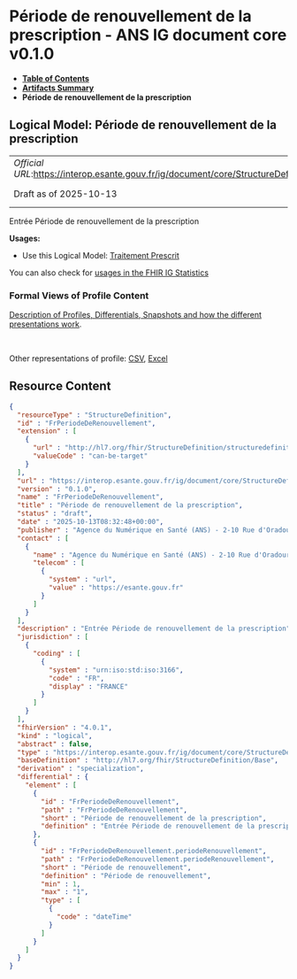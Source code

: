 # Période de renouvellement de la prescription - ANS IG document core v0.1.0

* [**Table of Contents**](toc.md)
* [**Artifacts Summary**](artifacts.md)
* **Période de renouvellement de la prescription**

## Logical Model: Période de renouvellement de la prescription 

| | |
| :--- | :--- |
| *Official URL*:https://interop.esante.gouv.fr/ig/document/core/StructureDefinition/FrPeriodeDeRenouvellement | *Version*:0.1.0 |
| Draft as of 2025-10-13 | *Computable Name*:FrPeriodeDeRenouvellement |

 
Entrée Période de renouvellement de la prescription 

**Usages:**

* Use this Logical Model: [Traitement Prescrit](StructureDefinition-FrTraitementPrescrit.md)

You can also check for [usages in the FHIR IG Statistics](https://packages2.fhir.org/xig/ans.document.fr.core|current/StructureDefinition/FrPeriodeDeRenouvellement)

### Formal Views of Profile Content

 [Description of Profiles, Differentials, Snapshots and how the different presentations work](http://build.fhir.org/ig/FHIR/ig-guidance/readingIgs.html#structure-definitions). 

 

Other representations of profile: [CSV](StructureDefinition-FrPeriodeDeRenouvellement.csv), [Excel](StructureDefinition-FrPeriodeDeRenouvellement.xlsx) 



## Resource Content

```json
{
  "resourceType" : "StructureDefinition",
  "id" : "FrPeriodeDeRenouvellement",
  "extension" : [
    {
      "url" : "http://hl7.org/fhir/StructureDefinition/structuredefinition-type-characteristics",
      "valueCode" : "can-be-target"
    }
  ],
  "url" : "https://interop.esante.gouv.fr/ig/document/core/StructureDefinition/FrPeriodeDeRenouvellement",
  "version" : "0.1.0",
  "name" : "FrPeriodeDeRenouvellement",
  "title" : "Période de renouvellement de la prescription",
  "status" : "draft",
  "date" : "2025-10-13T08:32:48+00:00",
  "publisher" : "Agence du Numérique en Santé (ANS) - 2-10 Rue d'Oradour-sur-Glane, 75015 Paris",
  "contact" : [
    {
      "name" : "Agence du Numérique en Santé (ANS) - 2-10 Rue d'Oradour-sur-Glane, 75015 Paris",
      "telecom" : [
        {
          "system" : "url",
          "value" : "https://esante.gouv.fr"
        }
      ]
    }
  ],
  "description" : "Entrée Période de renouvellement de la prescription",
  "jurisdiction" : [
    {
      "coding" : [
        {
          "system" : "urn:iso:std:iso:3166",
          "code" : "FR",
          "display" : "FRANCE"
        }
      ]
    }
  ],
  "fhirVersion" : "4.0.1",
  "kind" : "logical",
  "abstract" : false,
  "type" : "https://interop.esante.gouv.fr/ig/document/core/StructureDefinition/FrPeriodeDeRenouvellement",
  "baseDefinition" : "http://hl7.org/fhir/StructureDefinition/Base",
  "derivation" : "specialization",
  "differential" : {
    "element" : [
      {
        "id" : "FrPeriodeDeRenouvellement",
        "path" : "FrPeriodeDeRenouvellement",
        "short" : "Période de renouvellement de la prescription",
        "definition" : "Entrée Période de renouvellement de la prescription"
      },
      {
        "id" : "FrPeriodeDeRenouvellement.periodeRenouvellement",
        "path" : "FrPeriodeDeRenouvellement.periodeRenouvellement",
        "short" : "Période de renouvellement",
        "definition" : "Période de renouvellement",
        "min" : 1,
        "max" : "1",
        "type" : [
          {
            "code" : "dateTime"
          }
        ]
      }
    ]
  }
}

```
